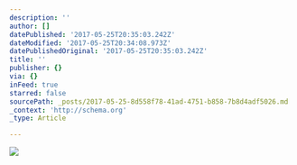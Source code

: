 ```yaml
---
description: ''
author: []
datePublished: '2017-05-25T20:35:03.242Z'
dateModified: '2017-05-25T20:34:08.973Z'
datePublishedOriginal: '2017-05-25T20:35:03.242Z'
title: ''
publisher: {}
via: {}
inFeed: true
starred: false
sourcePath: _posts/2017-05-25-8d558f78-41ad-4751-b858-7b8d4adf5026.md
_context: 'http://schema.org'
_type: Article

---
```

![](https://the-grid-user-content.s3-us-west-2.amazonaws.com/0c2484b2-15a1-4cc3-a79c-3a3a17d118cd.jpg)